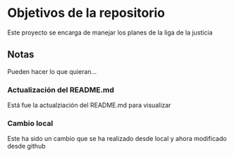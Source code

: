 # Objetivos de la repositorio

Este proyecto se encarga de manejar los planes de la liga de la justicia


## Notas
Pueden hacer lo que quieran...

### Actualización del README.md
Está fue la actualziación del README.md para visualizar

### Cambio local
Este ha sido un cambio que se ha realizado desde local y ahora modificado desde github

